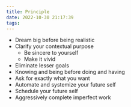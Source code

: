 ```yaml
---
title: Principle
date: 2022-10-30 21:17:39
tags:
---
```

* Dream big before being realistic
* Clarify your contextual purpose
  - Be sincere to yourself
  - Make it vivid
* Eliminate lesser goals
* Knowing and being before doing and having
* Ask for exactly what you want
* Automate and systemize your future self
* Schedule your future self
* Aggressively complete imperfect work
